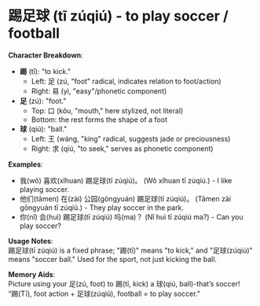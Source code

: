 # **踢足球 (tī zúqiú) - to play soccer / football**

**Character Breakdown**:  
- **踢** (tī): "to kick."
  - Left: 足 (zú, "foot" radical, indicates relation to foot/action)
  - Right: 易 (yì, "easy"/phonetic component)  
- **足** (zú): "foot."
  - Top: 口 (kǒu, "mouth," here stylized, not literal)
  - Bottom: the rest forms the shape of a foot  
- **球** (qiú): "ball."
  - Left: 王 (wáng, "king" radical, suggests jade or preciousness)
  - Right: 求 (qiú, "to seek," serves as phonetic component)

**Examples**:  
- 我(wǒ) 喜欢(xǐhuan) 踢足球(tī zúqiú)。 (Wǒ xǐhuan tī zúqiú.) - I like playing soccer.  
- 他们(tāmen) 在(zài) 公园(gōngyuán) 踢足球(tī zúqiú)。 (Tāmen zài gōngyuán tī zúqiú.) - They play soccer in the park.  
- 你(nǐ) 会(huì) 踢足球(tī zúqiú) 吗(ma)？ (Nǐ huì tī zúqiú ma?) - Can you play soccer?

**Usage Notes**:  
踢足球(tī zúqiú) is a fixed phrase; "踢(tī)" means "to kick," and "足球(zúqiú)" means "soccer ball." Used for the sport, not just kicking the ball.

**Memory Aids**:  
Picture using your 足(zú, foot) to 踢(tī, kick) a 球(qiú, ball)-that’s soccer!  
“踢(Tī), foot action + 足球(zúqiú), football = to play soccer.”